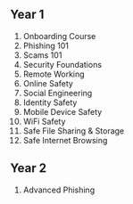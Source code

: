 

## Year 1

1. Onboarding Course
2. Phishing 101
3. Scams 101
4. Security Foundations
5. Remote Working
6. Online Safety
7. Social Engineering
8. Identity Safety
9. Mobile Device Safety
10. WiFi Safety
11. Safe File Sharing & Storage
12. Safe Internet Browsing

## Year 2

1. Advanced Phishing